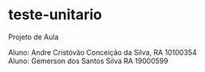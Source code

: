 # teste-unitario
Projeto de Aula 

Aluno: Andre Cristóvão Conceição da Silva, RA 10100354 
</br>
Aluno: Gemerson dos Santos Silva RA 19000599


